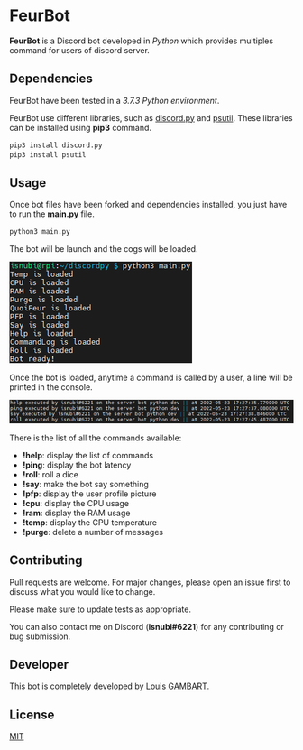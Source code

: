 # FeurBot

**FeurBot** is a Discord bot developed in *Python* which provides multiples command for users of discord server.

## Dependencies

FeurBot have been tested in a *3.7.3 Python environment*.

FeurBot use different libraries, such as [discord.py](https://github.com/Rapptz/discord.py) and [psutil](https://github.com/giampaolo/psutil).
These libraries can be installed using **pip3** command.

```bash
pip3 install discord.py
pip3 install psutil
```

## Usage

Once bot files have been forked and dependencies installed, you just have to run the **main.py** file.

```bash
python3 main.py
```

The bot will be launch and the cogs will be loaded.

![bot launching](docs/FeurBot_launch.png)

Once the bot is loaded, anytime a command is called by a user, a line will be printed in the console.

![bot command output](docs/FeurBot_command-output.png)

There is the list of all the commands available:

* **!help**: display the list of commands
* **!ping**: display the bot latency
* **!roll**: roll a dice
* **!say**: make the bot say something
* **!pfp**: display the user profile picture
* **!cpu**: display the CPU usage
* **!ram**: display the RAM usage
* **!temp**: display the CPU temperature
* **!purge**: delete a number of messages

## Contributing

Pull requests are welcome. For major changes, please open an issue first to discuss what you would like to change.

Please make sure to update tests as appropriate.

You can also contact me on Discord (**isnubi#6221**) for any contributing or bug submission.

## Developer

This bot is completely developed by [Louis GAMBART](https://github.com/Isnubi).

## License

[MIT](https://choosealicense.com/licenses/mit/)